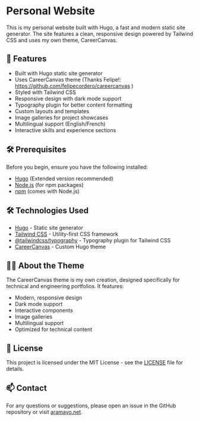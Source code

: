 # Personal Website

This is my personal website built with Hugo, a fast and modern static site generator. The site features a clean, responsive design powered by Tailwind CSS and uses my own theme, CareerCanvas.

## 🚀 Features

- Built with Hugo static site generator
- Uses CareerCanvas theme (Thanks Felipe!: https://github.com/felipecordero/careercanvas )
- Styled with Tailwind CSS
- Responsive design with dark mode support
- Typography plugin for better content formatting
- Custom layouts and templates
- Image galleries for project showcases
- Multilingual support (English/French)
- Interactive skills and experience sections

## 🛠️ Prerequisites

Before you begin, ensure you have the following installed:
- [Hugo](https://gohugo.io/installation/) (Extended version recommended)
- [Node.js](https://nodejs.org/) (for npm packages)
- [npm](https://www.npmjs.com/) (comes with Node.js)


## 🛠️ Technologies Used

- [Hugo](https://gohugo.io/) - Static site generator
- [Tailwind CSS](https://tailwindcss.com/) - Utility-first CSS framework
- [@tailwindcss/typography](https://tailwindcss.com/docs/typography-plugin) - Typography plugin for Tailwind CSS
- [CareerCanvas](https://github.com/felipecordero/careercanvas) - Custom Hugo theme

## 👨‍💻 About the Theme

The CareerCanvas theme is my own creation, designed specifically for technical and engineering portfolios. It features:
- Modern, responsive design
- Dark mode support
- Interactive components
- Image galleries
- Multilingual support
- Optimized for technical content

## 📝 License

This project is licensed under the MIT License - see the [LICENSE](LICENSE) file for details.

## 📫 Contact

For any questions or suggestions, please open an issue in the GitHub repository or visit [aramayo.net](https://aramayo.net).

